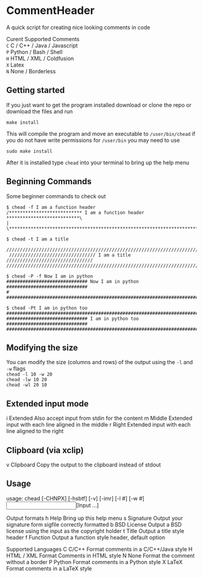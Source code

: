 CommentHeader
=============
A quick script for creating nice looking comments in code  

Curent Supported Comments  
`C` C / C++ / Java / Javascript  
`P` Python / Bash / Shell  
`H` HTML / XML / Coldfusion  
`X` Latex  
`N` None / Borderless 


Getting started
---------------
If you just want to get the program installed download or clone the repo or download the files and run  

    make install

This will compile the program and move an executable to `/user/bin/chead`
if you do not have write permissions for `/user/bin` you may need to use

    sudo make install

After it is installed type `chead` into your terminal to bring up the help menu


Beginning Commands
------------------
Some beginner commands to check out

	$ chead -f I am a function header
    /*************************** I am a function header ***************************\
	| 
	\******************************************************************************/

	$ chead -t I am a title
      //////////////////////////////////////////////////////////////////////////////
	 //////////////////////////////// I am a title //////////////////////////////// 
	//////////////////////////////////////////////////////////////////////////////  
    
    $ chead -P -f Now I am in python
    ############################## Now I am in python ##############################
	# 
	################################################################################
    
    $ chead -Pt I am in python too
    ################################################################################
	############################## I am in python too ##############################
	################################################################################

Modifying the size
------------------
You can modify the size (columns and rows) of the output using the `-l` and `-w` flags  
`chead -l 10 -w 20`  
`chead -lw 10 20`  
`chead -wl 20 10`  

Extended input mode
-------------------
  i   Extended     Also accept input from stdin for the content
  m   Middle       Extended input with each line aligned in the middle
  r   Right        Extended input with each line aligned to the right


Clipboard (via xclip)
---------------------
 v   Clipboard    Copy the output to the clipboard instead of stdout

Usage
------------
usage: chead [-CHNPX] [-hsbtf] [-v] [-imr]
             [-l #] [-w #] <Input>[Input ...] 


Output formats
  h   Help         Bring up this help menu
  s   Signature    Output your signature form sigfile correctly formatted
  b   BSD License  Output a BSD license using the input as the copyright holder
  t   Title        Output a title style header
  f   Function     Output a function style header, default option
 
Supported Languages
  C   C/C++        Format comments in a C/C++/Java style
  H   HTML / XML   Format Comments in HTML style
  N   None         Format the comment without a border
  P   Python       Format comments in a Python style
  X   LaTeX        Format comments in a LaTeX style